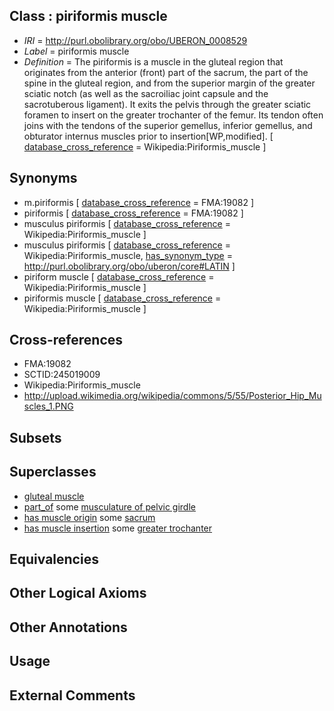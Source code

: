 
## Class : piriformis muscle

 * *IRI* = http://purl.obolibrary.org/obo/UBERON_0008529
 * *Label* = piriformis muscle
 * *Definition* = The piriformis is a muscle in the gluteal region that originates from the anterior (front) part of the sacrum, the part of the spine in the gluteal region, and from the superior margin of the greater sciatic notch (as well as the sacroiliac joint capsule and the sacrotuberous ligament). It exits the pelvis through the greater sciatic foramen to insert on the greater trochanter of the femur. Its tendon often joins with the tendons of the superior gemellus, inferior gemellus, and obturator internus muscles prior to insertion[WP,modified]. [ [database_cross_reference](../../ef/oboInOwl#hasDbXref.md) = Wikipedia:Piriformis_muscle ]

## Synonyms

 * m.piriformis [ [database_cross_reference](../../ef/oboInOwl#hasDbXref.md) = FMA:19082 ]
 * piriformis [ [database_cross_reference](../../ef/oboInOwl#hasDbXref.md) = FMA:19082 ]
 * musculus piriformis [ [database_cross_reference](../../ef/oboInOwl#hasDbXref.md) = Wikipedia:Piriformis_muscle ]
 * musculus piriformis [ [database_cross_reference](../../ef/oboInOwl#hasDbXref.md) = Wikipedia:Piriformis_muscle, [has_synonym_type](../../pe/oboInOwl#hasSynonymType.md) = http://purl.obolibrary.org/obo/uberon/core#LATIN ]
 * piriform muscle [ [database_cross_reference](../../ef/oboInOwl#hasDbXref.md) = Wikipedia:Piriformis_muscle ]
 * piriformis muscle [ [database_cross_reference](../../ef/oboInOwl#hasDbXref.md) = Wikipedia:Piriformis_muscle ]

## Cross-references

 * FMA:19082
 * SCTID:245019009
 * Wikipedia:Piriformis_muscle
 * http://upload.wikimedia.org/wikipedia/commons/5/55/Posterior_Hip_Muscles_1.PNG

## Subsets


## Superclasses

 * [gluteal muscle](../../UBERON/00/UBERON_0002000.md)
 * [part_of](../../BFO/50/BFO_0000050.md) some [musculature of pelvic girdle](../../UBERON/70/UBERON_0004470.md)
 * [has muscle origin](../../RO/72/RO_0002372.md) some [sacrum](../../UBERON/90/UBERON_0003690.md)
 * [has muscle insertion](../../RO/73/RO_0002373.md) some [greater trochanter](../../UBERON/03/UBERON_0002503.md)

## Equivalencies


## Other Logical Axioms


## Other Annotations


## Usage


## External Comments

